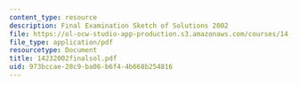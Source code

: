 ```yaml
---
content_type: resource
description: Final Examination Sketch of Solutions 2002
file: https://ol-ocw-studio-app-production.s3.amazonaws.com/courses/14-23-government-regulation-of-industry-spring-2003/973bccae28c9ba06b6f44b668b254816_14232002finalsol.pdf
file_type: application/pdf
resourcetype: Document
title: 14232002finalsol.pdf
uid: 973bccae-28c9-ba06-b6f4-4b668b254816
---
```

